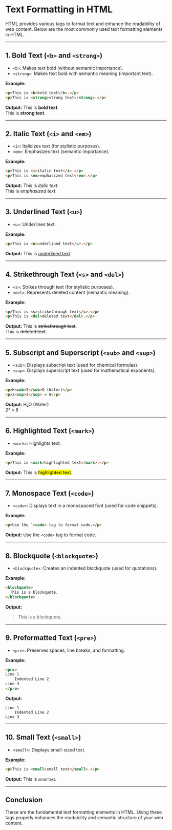 # Text Formatting in HTML

HTML provides various tags to format text and enhance the readability of web content. Below are the most commonly used text formatting elements in HTML.

---

## 1. **Bold Text (`<b>` and `<strong>`)**
- `<b>`: Makes text bold (without semantic importance).
- `<strong>`: Makes text bold with semantic meaning (important text).

**Example:**
```html
<p>This is <b>bold text</b>.</p>
<p>This is <strong>strong text</strong>.</p>
```

**Output:**
This is **bold text**.  
This is **strong text**.

---

## 2. **Italic Text (`<i>` and `<em>`)**
- `<i>`: Italicizes text (for stylistic purposes).
- `<em>`: Emphasizes text (semantic importance).

**Example:**
```html
<p>This is <i>italic text</i>.</p>
<p>This is <em>emphasized text</em>.</p>
```

**Output:**
This is *italic text*.  
This is *emphasized text*.

---

## 3. **Underlined Text (`<u>`)**
- `<u>`: Underlines text.

**Example:**
```html
<p>This is <u>underlined text</u>.</p>
```

**Output:**
This is <u>underlined text</u>.

---

## 4. **Strikethrough Text (`<s>` and `<del>`)**
- `<s>`: Strikes through text (for stylistic purposes).
- `<del>`: Represents deleted content (semantic meaning).

**Example:**
```html
<p>This is <s>strikethrough text</s>.</p>
<p>This is <del>deleted text</del>.</p>
```

**Output:**
This is ~~strikethrough text~~.  
This is ~~deleted text~~.

---

## 5. **Subscript and Superscript (`<sub>` and `<sup>`)**
- `<sub>`: Displays subscript text (used for chemical formulas).
- `<sup>`: Displays superscript text (used for mathematical exponents).

**Example:**
```html
<p>H<sub>2</sub>O (Water)</p>
<p>2<sup>3</sup> = 8</p>
```

**Output:**
H₂O (Water)  
2³ = 8

---

## 6. **Highlighted Text (`<mark>`)**
- `<mark>`: Highlights text.

**Example:**
```html
<p>This is <mark>highlighted text</mark>.</p>
```

**Output:**
This is <mark>highlighted text</mark>.

---

## 7. **Monospace Text (`<code>`)**
- `<code>`: Displays text in a monospaced font (used for code snippets).

**Example:**
```html
<p>Use the `<code> tag to format code.</p>
```

**Output:**
Use the `<code>` tag to format code.

---

## 8. **Blockquote (`<blockquote>`)**
- `<blockquote>`: Creates an indented blockquote (used for quotations).

**Example:**
```html
<blockquote>
  This is a blockquote.
</blockquote>
```

**Output:**
> This is a blockquote.

---

## 9. **Preformatted Text (`<pre>`)**
- `<pre>`: Preserves spaces, line breaks, and formatting.

**Example:**
```html
<pre>
Line 1
    Indented Line 2
Line 3
</pre>
```

**Output:**
```
Line 1
    Indented Line 2
Line 3
```

---

## 10. **Small Text (`<small>`)**
- `<small>`: Displays small-sized text.

**Example:**
```html
<p>This is <small>small text</small>.</p>
```

**Output:**
This is <small>small text</small>.

---

## Conclusion
These are the fundamental text formatting elements in HTML. Using these tags properly enhances the readability and semantic structure of your web content.

